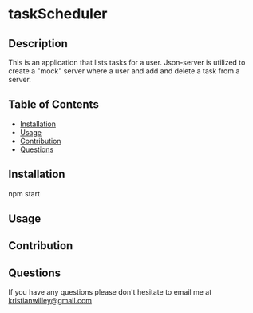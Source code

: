 # taskScheduler

## Description 
This is an application that lists tasks for a user. Json-server is utilized to create a "mock" server where a user and 
add and delete a task from a server. 

 ## Table of Contents
* [Installation](#installation) 
* [Usage](#usage) 
* [Contribution](#contribution)  
* [Questions](#questions)
## Installation 

npm start 

## Usage 

## Contribution 

## Questions

If you have any questions please don't hesitate to email me at kristianwilley@gmail.com 
